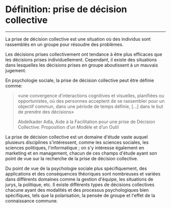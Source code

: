 # Définition: prise de décision collective
---

La prise de décision collective est une situation où des individus sont rassemblés en un groupe pour résoudre des problèmes.

Les décisions prises collectivement ont tendance à être plus efficaces que les décisions prises individuellement. Cependant, il existe des situations dans lesquelles les décisions prises en groupe aboutissent à un mauvais jugement.

En psychologie sociale, la prise de décision collective peut être définie comme:
> «une convergence d'interactions cognitives et visuelles, planifiées ou opportunistes, où des personnes acceptent de se rassembler pour un objectif commun, dans une période de temps définie, […] dans le but de prendre des décisions» 
>
> Abdelkader Adla, Aide à la Facilitation 
pour une prise de Décision Collective: Proposition d’un Modèle et d’un Outil

La prise de décision collective est un domaine d'étude vaste auquel plusieurs disciplines s'intéressent, comme les sciences sociales, les sciences politiques, l'informatique ; on s'y intéresse également en marketing et en management, chacun de ces champs d'étude ayant son point de vue sur la recherche de la prise de décision collective.

Du point de vue de la psychologie sociale plus spécifiquement, des applications et des conséquences théoriques sont nombreuses et variées dans différents domaines comme la gestion d'équipe, les situations de jurys, la politique, etc. Il existe différents types de décisions collectives chacune ayant des modalités et des processus psychologiques bien spécifiques, tels que la polarisation, la pensée de groupe et l'effet de la connaissance commune.
